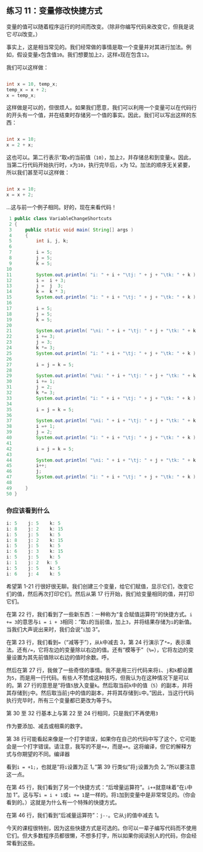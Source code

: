 ## 练习 11：变量修改快捷方式

变量的值可以随着程序运行的时间而改变。（除非你编写代码来改变它，但我是说它*可以*改变。）

事实上，这是相当常见的。我们经常做的事情是取一个变量并对其进行加法。例如，假设变量`x`包含值`10`。我们想要加上`2`，这样`x`现在包含`12`。

我们可以这样做：

```java

int x = 10, temp_x; 
temp_x = x + 2;
x = temp_x;
```

这样做是可以的，但很烦人。如果我们愿意，我们可以利用一个变量可以在代码行的开头有一个值，并在结束时存储另一个值的事实。因此，我们可以写出这样的东西：

```java

int x = 10; 
x = 2 + x;
```

这也可以。第二行表示“取`x`的当前值（`10`），加上`2`，并存储总和到变量`x`。因此，当第二行代码开始执行时，`x`为`10`，执行完毕后，`x`为 12。加法的顺序无关紧要，所以我们甚至可以这样做：

```java

int x = 10; 
x = x + 2;
```

…这与前一个例子相同。好的，现在来看代码！

```java
 1 public class VariableChangeShortcuts
 2 {
 3     public static void main( String[] args )
 4     {
 5         int i, j, k;
 6 
 7         i = 5;
 8         j = 5;
 9         k = 5;
10 
11         System.out.println( "i: " + i + "\tj: " + j + "\tk: " + k );
12         i =  i + 3;
13         j =  j ­ 3;
14         k =  k * 3;
15         System.out.println( "i: " + i + "\tj: " + j + "\tk: " + k );
16 
17         i = 5;
18         j = 5;
19         k = 5;
20 
21         System.out.println( "\ni: " + i + "\tj: " + j + "\tk: " + k );
22         i += 3;
23         j ­= 3;
24         k *= 3;
25         System.out.println( "i: " + i + "\tj: " + j + "\tk: " + k );
26 
27         i = j = k = 5;
28 
29         System.out.println( "\ni: " + i + "\tj: " + j + "\tk: " + k );
30         i += 1;
31         j ­= 2;
32         k *= 3;
33         System.out.println( "i: " + i + "\tj: " + j + "\tk: " + k );
34 
35         i = j = k = 5;
36 
37         System.out.println( "\ni: " + i + "\tj: " + j + "\tk: " + k );
38         i =+ 1;
39         j =­ 2;
40         System.out.println( "i: " + i + "\tj: " + j + "\tk: " + k );
41 
42         i = j = k = 5;
43 
44         System.out.println( "\ni: " + i + "\tj: " + j + "\tk: " + k );
45         i++;
46         j­­;
47         System.out.println( "i: " + i + "\tj: " + j + "\tk: " + k );
48 
49     }
50 }
```




### 你应该看到什么

```java
i: 5    j: 5    k: 5
i: 8    j: 2    k: 15
i: 5    j: 5    k: 5
i: 8    j: 2    k: 15
i: 5    j: 5    k: 5
i: 6    j: 3    k: 15
i: 5    j: 5    k: 5
i: 1    j: ­2   k: 5
i: 5    j: 5    k: 5
i: 6    j: 4    k: 5
```

希望第 1-21 行很好很无聊。我们创建三个变量，给它们赋值，显示它们，改变它们的值，然后再次打印它们。然后从第 17 行开始，我们给变量相同的值，并打印它们。

在第 22 行，我们看到了一些新东西：一种称为“复合赋值运算符”的快捷方式。`i += 3`的意思与`i = i + 3`相同：“取`i`的当前值，加上`3`，并将结果存储为`i`的新值。当我们大声说出来时，我们会说“`i`加 3”。

在第 23 行，我们看到`­=`（“减等于”），从`k`中减去 3，第 24 行演示了`*=`，表示乘法。还有`/=`，它将左边的变量除以右边的值。还有“模等于”（`%=`），它将左边的变量设置为其先前值除以右边的值时余数。呼。

然后在第 27 行，我做了一些奇怪的事情。我不是用三行代码来将`i`、`j`和`k`都设置为`5`，而是用一行代码。有些人不赞成这种技巧，但我认为在这种情况下是可以的。第 27 行的意思是“将值`5`放入变量`k`。然后取当前`k`中的值（`5`）的副本，并将其存储到`j`中。然后取当前`j`中的值的副本，并将其存储到`i`中。”因此，当这行代码执行完毕时，所有三个变量都已更改为等于`5`。

第 30 至 32 行基本上与第 22 至 24 行相同，只是我们不再使用`3`

作为要添加、减去或相乘的数字。

第 38 行可能看起来像是一个打字错误，如果你在自己的代码中写了这个，它可能会是一个打字错误。请注意，我写的不是`+=`，而是`=+`。这将编译，但它的解释方式与你期望的不同。编译器

看到`i = +1;`，也就是“将`i`设置为正 1。”第 39 行类似“将`j`设置为负 2。”所以要注意这一点。

在第 45 行，我们看到了另一个快捷方式：“后增量运算符”。`i++`就意味着“在`i`中加 1”。这与写`i = i + 1`或`i += 1`是一样的。将`1`加到变量中是非常常见的。（你会看到的。）这就是为什么有一个特殊的快捷方式。

在第 46 行，我们看到“后减量运算符”：`j--`。它从`j`的值中减去 1。

今天的课程很特别，因为这些快捷方式是可选的。你可以一辈子编写代码而不使用它们。但大多数程序员都很懒，不想多打字，所以如果你阅读别人的代码，你会经常看到这些。


